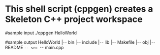 # This shell script (cppgen) creates a Skeleton C++ project workspace

#sample input 
./cppgen HelloWorld

#sample output
 HelloWorld
    |-- bin
    |-- include
    |-- lib
    |-- Makefile
    |-- obj
    |-- README
    `-- src
        `-- main.cpp




